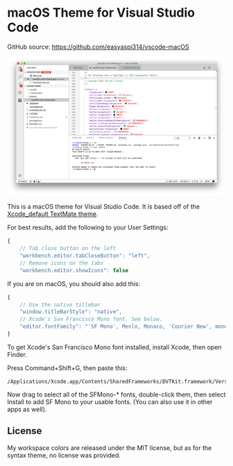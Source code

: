 # macOS Theme for Visual Studio Code

GitHub source: https://github.com/easyaspi314/vscode-macOS

![Screenshot of JSON code on version 0.0.3](screenshots/json_0.0.3.png "Screenshot of JSON code on version 0.0.3")

This is a macOS theme for Visual Studio Code. It is based off of the
[Xcode_default TextMate theme](https://github.com/crmne/xcode-default.tmtheme). 

For best results, add the following to your User Settings: 

```js
{
    // Tab close button on the left
    "workbench.editor.tabCloseButton": "left",
    // Remove icons on the tabs
    "workbench.editor.showIcons": false
```
If you are on macOS, you should also add this:
```js
{
    // Use the native titlebar
    "window.titleBarStyle": "native",
    // Xcode's San Francisco Mono font. See below.
    "editor.fontFamily": "'SF Mono', Menlo, Monaco, 'Courier New', monospace"
}
```

To get Xcode's San Francisco Mono font installed, install Xcode, then open Finder.

Press Command+Shift+G, then paste this:
```
/Applications/Xcode.app/Contents/SharedFrameworks/DVTKit.framework/Versions/A/Resources
```

Now drag to select all of the SFMono-* fonts, double-click them, then select
Install to add SF Mono to your usable fonts. (You can also use it in other apps as well).

## License

My workspace colors are released under the MIT license, but as for the syntax theme, no license was
provided.